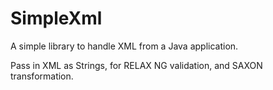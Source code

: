 # SimpleXml

A simple library to handle XML from a Java application.

Pass in XML as Strings, for RELAX NG validation, and SAXON transformation.
